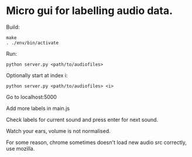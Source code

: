 # Micro gui for labelling audio data.

Build:

```
make
. ./env/bin/activate
```

Run:

```
python server.py <path/to/audiofiles>
```

Optionally start at index i:
```
python server.py <path/to/audiofiles> <i>
```

Go to localhost:5000

Add more labels in main.js

Check labels for current sound and press enter for next sound.

Watch your ears, volume is not normalised.

For some reason, chrome sometimes doesn't load new audio src correctly, use mozilla.
